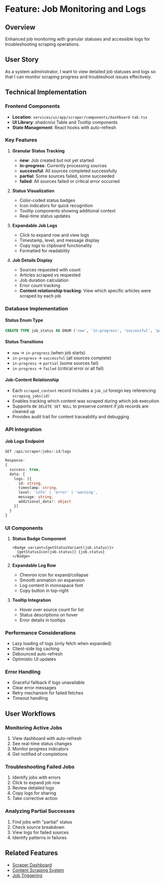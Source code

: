 # Feature: Job Monitoring and Logs

## Overview
Enhanced job monitoring with granular statuses and accessible logs for troubleshooting scraping operations.

## User Story
As a system administrator, I want to view detailed job statuses and logs so that I can monitor scraping progress and troubleshoot issues effectively.

## Technical Implementation

### Frontend Components
- **Location**: `services/ui/app/scraper/components/dashboard-tab.tsx`
- **UI Library**: shadcn/ui Table and Tooltip components
- **State Management**: React hooks with auto-refresh

### Key Features

1. **Granular Status Tracking**
   - **new**: Job created but not yet started
   - **in-progress**: Currently processing sources
   - **successful**: All sources completed successfully
   - **partial**: Some sources failed, some succeeded
   - **failed**: All sources failed or critical error occurred

2. **Status Visualization**
   - Color-coded status badges
   - Icon indicators for quick recognition
   - Tooltip components showing additional context
   - Real-time status updates

3. **Expandable Job Logs**
   - Click to expand row and view logs
   - Timestamp, level, and message display
   - Copy logs to clipboard functionality
   - Formatted for readability

4. **Job Details Display**
   - Sources requested with count
   - Articles scraped vs requested
   - Job duration calculation
   - Error count tracking
   - **Content relationship tracking**: View which specific articles were scraped by each job

### Database Implementation

#### Status Enum Type
```sql
CREATE TYPE job_status AS ENUM ('new', 'in-progress', 'successful', 'partial', 'failed');
```

#### Status Transitions
- `new` → `in-progress` (when job starts)
- `in-progress` → `successful` (all sources complete)
- `in-progress` → `partial` (some sources fail)
- `in-progress` → `failed` (critical error or all fail)

#### Job-Content Relationship
- Each `scraped_content` record includes a `job_id` foreign key referencing `scraping_jobs(id)`
- Enables tracking which content was scraped during which job execution
- Supports `ON DELETE SET NULL` to preserve content if job records are cleaned up
- Provides audit trail for content traceability and debugging

### API Integration

#### Job Logs Endpoint
```typescript
GET /api/scraper/jobs/:id/logs

Response:
{
  success: true,
  data: {
    logs: [{
      id: string,
      timestamp: string,
      level: 'info' | 'error' | 'warning',
      message: string,
      additional_data?: object
    }]
  }
}
```

### UI Components

1. **Status Badge Component**
   ```tsx
   <Badge variant={getStatusVariant(job.status)}>
     {getStatusIcon(job.status)} {job.status}
   </Badge>
   ```

2. **Expandable Log Row**
   - Chevron icon for expand/collapse
   - Smooth animation on expansion
   - Log content in monospace font
   - Copy button in top-right

3. **Tooltip Integration**
   - Hover over source count for list
   - Status descriptions on hover
   - Error details in tooltips

### Performance Considerations
- Lazy loading of logs (only fetch when expanded)
- Client-side log caching
- Debounced auto-refresh
- Optimistic UI updates

### Error Handling
- Graceful fallback if logs unavailable
- Clear error messages
- Retry mechanism for failed fetches
- Timeout handling

## User Workflows

### Monitoring Active Jobs
1. View dashboard with auto-refresh
2. See real-time status changes
3. Monitor progress indicators
4. Get notified of completions

### Troubleshooting Failed Jobs
1. Identify jobs with errors
2. Click to expand job row
3. Review detailed logs
4. Copy logs for sharing
5. Take corrective action

### Analyzing Partial Successes
1. Find jobs with "partial" status
2. Check source breakdown
3. View logs for failed sources
4. Identify patterns in failures

## Related Features
- [Scraper Dashboard](./04-scraper-dashboard.md)
- [Content Scraping System](./03-content-scraping.md)
- [Job Triggering](./04a-job-triggering.md)
